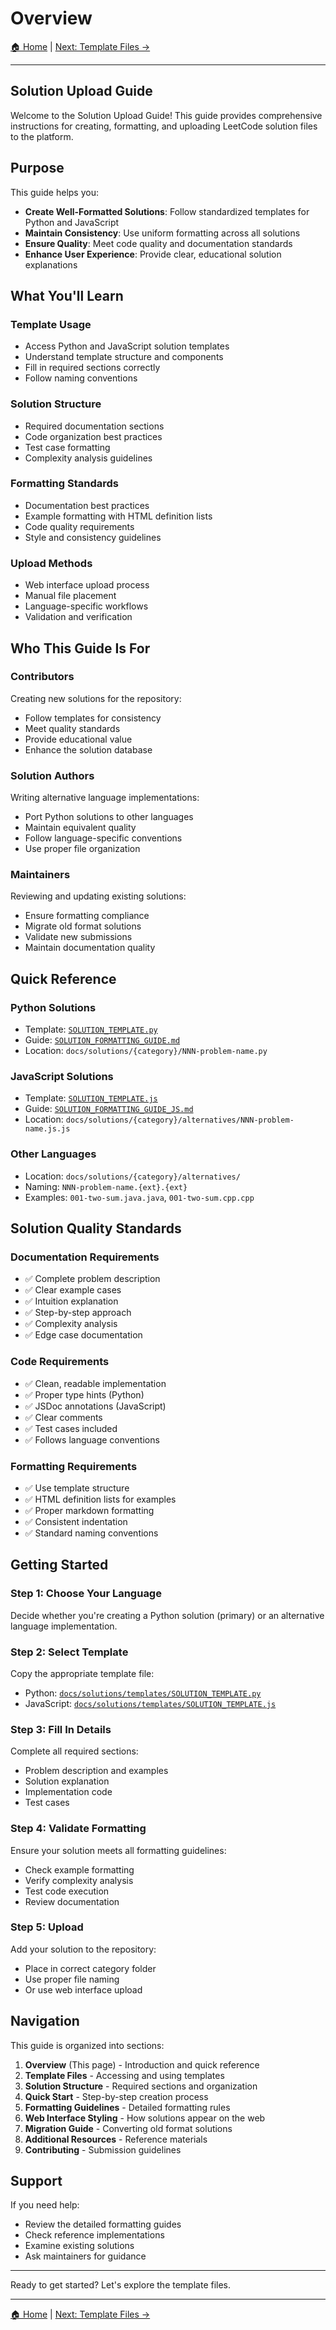 # Overview

[🏠 Home](README.md) | [Next: Template Files →](02-template-files.md)

---

## Solution Upload Guide

Welcome to the Solution Upload Guide! This guide provides comprehensive instructions for creating, formatting, and uploading LeetCode solution files to the platform.

## Purpose

This guide helps you:
- **Create Well-Formatted Solutions**: Follow standardized templates for Python and JavaScript
- **Maintain Consistency**: Use uniform formatting across all solutions
- **Ensure Quality**: Meet code quality and documentation standards
- **Enhance User Experience**: Provide clear, educational solution explanations

## What You'll Learn

### Template Usage
- Access Python and JavaScript solution templates
- Understand template structure and components
- Fill in required sections correctly
- Follow naming conventions

### Solution Structure
- Required documentation sections
- Code organization best practices
- Test case formatting
- Complexity analysis guidelines

### Formatting Standards
- Documentation best practices
- Example formatting with HTML definition lists
- Code quality requirements
- Style and consistency guidelines

### Upload Methods
- Web interface upload process
- Manual file placement
- Language-specific workflows
- Validation and verification

## Who This Guide Is For

### Contributors
Creating new solutions for the repository:
- Follow templates for consistency
- Meet quality standards
- Provide educational value
- Enhance the solution database

### Solution Authors
Writing alternative language implementations:
- Port Python solutions to other languages
- Maintain equivalent quality
- Follow language-specific conventions
- Use proper file organization

### Maintainers
Reviewing and updating existing solutions:
- Ensure formatting compliance
- Migrate old format solutions
- Validate new submissions
- Maintain documentation quality

## Quick Reference

### Python Solutions
- Template: [`SOLUTION_TEMPLATE.py`](../solutions/templates/SOLUTION_TEMPLATE.py)
- Guide: [`SOLUTION_FORMATTING_GUIDE.md`](SOLUTION_FORMATTING_GUIDE.md)
- Location: `docs/solutions/{category}/NNN-problem-name.py`

### JavaScript Solutions
- Template: [`SOLUTION_TEMPLATE.js`](../solutions/templates/SOLUTION_TEMPLATE.js)
- Guide: [`SOLUTION_FORMATTING_GUIDE_JS.md`](SOLUTION_FORMATTING_GUIDE_JS.md)
- Location: `docs/solutions/{category}/alternatives/NNN-problem-name.js.js`

### Other Languages
- Location: `docs/solutions/{category}/alternatives/`
- Naming: `NNN-problem-name.{ext}.{ext}`
- Examples: `001-two-sum.java.java`, `001-two-sum.cpp.cpp`

## Solution Quality Standards

### Documentation Requirements
- ✅ Complete problem description
- ✅ Clear example cases
- ✅ Intuition explanation
- ✅ Step-by-step approach
- ✅ Complexity analysis
- ✅ Edge case documentation

### Code Requirements
- ✅ Clean, readable implementation
- ✅ Proper type hints (Python)
- ✅ JSDoc annotations (JavaScript)
- ✅ Clear comments
- ✅ Test cases included
- ✅ Follows language conventions

### Formatting Requirements
- ✅ Use template structure
- ✅ HTML definition lists for examples
- ✅ Proper markdown formatting
- ✅ Consistent indentation
- ✅ Standard naming conventions

## Getting Started

### Step 1: Choose Your Language
Decide whether you're creating a Python solution (primary) or an alternative language implementation.

### Step 2: Select Template
Copy the appropriate template file:
- Python: [`docs/solutions/templates/SOLUTION_TEMPLATE.py`](../solutions/templates/SOLUTION_TEMPLATE.py)
- JavaScript: [`docs/solutions/templates/SOLUTION_TEMPLATE.js`](../solutions/templates/SOLUTION_TEMPLATE.js)

### Step 3: Fill In Details
Complete all required sections:
- Problem description and examples
- Solution explanation
- Implementation code
- Test cases

### Step 4: Validate Formatting
Ensure your solution meets all formatting guidelines:
- Check example formatting
- Verify complexity analysis
- Test code execution
- Review documentation

### Step 5: Upload
Add your solution to the repository:
- Place in correct category folder
- Use proper file naming
- Or use web interface upload

## Navigation

This guide is organized into sections:
1. **Overview** (This page) - Introduction and quick reference
2. **Template Files** - Accessing and using templates
3. **Solution Structure** - Required sections and organization
4. **Quick Start** - Step-by-step creation process
5. **Formatting Guidelines** - Detailed formatting rules
6. **Web Interface Styling** - How solutions appear on the web
7. **Migration Guide** - Converting old format solutions
8. **Additional Resources** - Reference materials
9. **Contributing** - Submission guidelines

## Support

If you need help:
- Review the detailed formatting guides
- Check reference implementations
- Examine existing solutions
- Ask maintainers for guidance

---

Ready to get started? Let's explore the template files.

---

[🏠 Home](README.md) | [Next: Template Files →](02-template-files.md)
